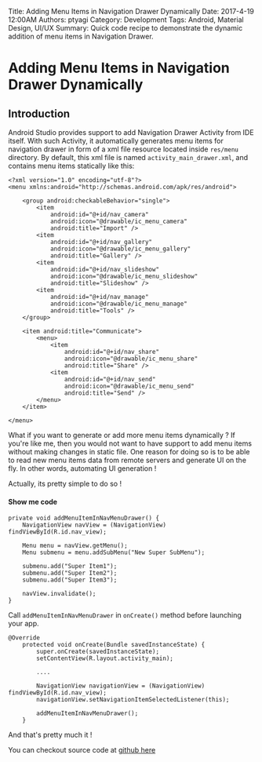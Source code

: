 Title: Adding Menu Items in Navigation Drawer Dynamically
Date: 2017-4-19 12:00AM
Authors: ptyagi
Category: Development
Tags: Android, Material Design, UI/UX
Summary: Quick code recipe to demonstrate the dynamic addition of menu items in Navigation Drawer.

# Adding Menu Items in Navigation Drawer Dynamically

## Introduction
Android Studio provides support to add Navigation Drawer Activity from IDE itself. With such Activity,
it automatically generates menu items for navigation drawer in form of a xml file resource located
inside `res/menu` directory. By default, this xml file is named `activity_main_drawer.xml`, and contains
menu items statically like this:
```
<?xml version="1.0" encoding="utf-8"?>
<menu xmlns:android="http://schemas.android.com/apk/res/android">

    <group android:checkableBehavior="single">
        <item
            android:id="@+id/nav_camera"
            android:icon="@drawable/ic_menu_camera"
            android:title="Import" />
        <item
            android:id="@+id/nav_gallery"
            android:icon="@drawable/ic_menu_gallery"
            android:title="Gallery" />
        <item
            android:id="@+id/nav_slideshow"
            android:icon="@drawable/ic_menu_slideshow"
            android:title="Slideshow" />
        <item
            android:id="@+id/nav_manage"
            android:icon="@drawable/ic_menu_manage"
            android:title="Tools" />
    </group>

    <item android:title="Communicate">
        <menu>
            <item
                android:id="@+id/nav_share"
                android:icon="@drawable/ic_menu_share"
                android:title="Share" />
            <item
                android:id="@+id/nav_send"
                android:icon="@drawable/ic_menu_send"
                android:title="Send" />
        </menu>
    </item>

</menu>
```

What if you want to generate or add more menu items dynamically ? If you're like me, then you would
not want to have support to add menu items without making changes in static file. One reason for doing so
is to be able to read new menu items data from remote servers and generate UI on the fly. In other words,
automating UI generation !

Actually, its pretty simple to do so !

#### Show me code
```
private void addMenuItemInNavMenuDrawer() {
    NavigationView navView = (NavigationView) findViewById(R.id.nav_view);

    Menu menu = navView.getMenu();
    Menu submenu = menu.addSubMenu("New Super SubMenu");

    submenu.add("Super Item1");
    submenu.add("Super Item2");
    submenu.add("Super Item3");

    navView.invalidate();
}
```

Call `addMenuItemInNavMenuDrawer` in `onCreate()` method before launching your app.
```
@Override
    protected void onCreate(Bundle savedInstanceState) {
        super.onCreate(savedInstanceState);
        setContentView(R.layout.activity_main);
        
        ....

        NavigationView navigationView = (NavigationView) findViewById(R.id.nav_view);
        navigationView.setNavigationItemSelectedListener(this);
        
        addMenuItemInNavMenuDrawer();
    }
```

And that's pretty much it !

You can checkout source code at [github here]()